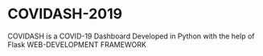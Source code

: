 # COVIDASH-2019
COVIDASH is a COVID-19 Dashboard Developed in Python with the help of Flask WEB-DEVELOPMENT FRAMEWORK
